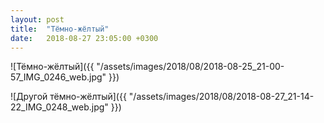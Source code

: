 ```yaml
---
layout: post
title:  "Тёмно-жёлтый"
date:   2018-08-27 23:05:00 +0300
---
```


![Тёмно-жёлтый]({{ "/assets/images/2018/08/2018-08-25_21-00-57_IMG_0246_web.jpg" }})

![Другой тёмно-жёлтый]({{ "/assets/images/2018/08/2018-08-27_21-14-22_IMG_0248_web.jpg" }})